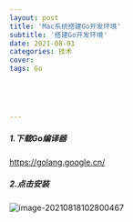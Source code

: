 ```yaml
---
layout: post
title: 'Mac系统搭建Go开发环境'
subtitle: '搭建Go开发环境'
date: 2021-08-01
categories: 技术
cover: 
tags: Go





---
```


##### 1.下载Go编译器

https://golang.google.cn/

##### 2.点击安装

![image-20210818102800467](/Users/bear/Documents/Blog/_posts/2021-08-01-Mac系统搭建Go开发环境.assets/image-20210818102800467.png)